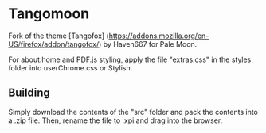 # Tangomoon
Fork of the theme [Tangofox] (https://addons.mozilla.org/en-US/firefox/addon/tangofox/) by Haven667 for Pale Moon.

For about:home and PDF.js styling, apply the file "extras.css" in the styles folder into userChrome.css or Stylish.

## Building
Simply download the contents of the "src" folder  and pack the contents into a .zip file. Then, rename the file to .xpi and drag into the browser.

